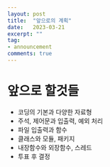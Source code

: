 ```yaml
---
layout: post
title:  "앞으로의 계획"
date:   2023-03-21
excerpt: ""
tag:
- announcement
comments: true
---
```


# 앞으로 할것들
* 코딩의 기본과 다양한 자료형
* 주석, 제어문과 입출력, 예외 처리
* 파일 입출력과 함수
* 클래스와 모듈, 패키지
* 내장함수와 외장함수, 스레드
* 투표 후 결정
